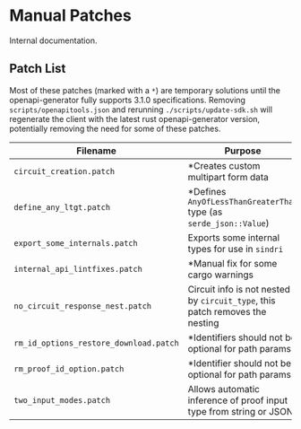 # Manual Patches

Internal documentation. 

## Patch List

Most of these patches (marked with a `*`) are temporary solutions until the openapi-generator fully supports 3.1.0 specifications.
Removing `scripts/openapitools.json` and rerunning `./scripts/update-sdk.sh` will regenerate the client with the latest rust openapi-generator version, potentially removing the need for some of these patches.

| Filename       | Purpose                  | Patched Files         |
|----------------|--------------------------|-----------------------|
| `circuit_creation.patch` | *Creates custom multipart form data | `src/apis/circuits_api.rs` |
| `define_any_ltgt.patch` | *Defines `AnyOfLessThanGreaterThan` type (as `serde_json::Value`) | `src/models/mod.rs` |
| `export_some_internals.patch` | Exports some internal types for use in `sindri` | `src/apis/mod.rs` |
| `internal_api_lintfixes.patch` | *Manual fix for some cargo warnings | `src/apis/internal_api.rs` | 
| `no_circuit_response_nest.patch` | Circuit info is not nested by `circuit_type`, this patch removes the nesting | `src/models/circuit_info_response.rs` |
| `rm_id_options_restore_download.patch` | *Identifiers should not be optional for path params | `src/apis/internal_api.rs` |
| `rm_proof_id_option.patch` | *Identifier should not be optional for path params | `src/apis/proofs_api.rs` |
| `two_input_modes.patch` | Allows automatic inference of proof input type from string or JSON | `src/models/proof_input.rs` |

